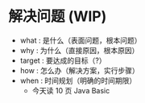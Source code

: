 # 解决问题 (WIP)

- what : 是什么（表面问题，根本问题）
- why : 为什么（直接原因，根本原因）
- target : 要达成的目标（?）
- how : 怎么办（解决方案，实行步骤）
- when : 时间规划（明确的时间期限）
    - 今天读 10 页 Java Basic